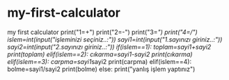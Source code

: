 # my-first-calculator
my first calculator
print("1=+")
print("2=-")
print("3=*")
print("4=/")
islem=int(input("işleminizi seçiniz..:"))
sayi1=int(input("1.sayınızı giriniz..:"))
sayi2=int(input("2.sayınızı giriniz..:"))
if(islem==1):
    toplam=sayi1+sayi2
    print(toplam)
elif(islem==2):
    cıkarma=sayi1-sayi2
    print(cıkarma)
elif(islem==3):
    carpma=sayi1*sayi2
    print(carpma)
elif(islem==4):
    bolme=sayi1/sayi2
    print(bolme)
else:
    print("yanlış işlem yaptınız")
